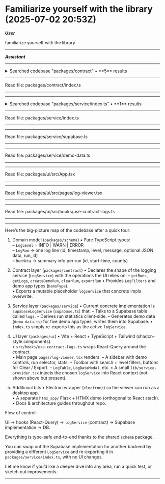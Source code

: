 <!-- Generated by SpecStory -->

# Familiarize yourself with the library (2025-07-02 20:53Z)

_**User**_

familiarize yourself with the library

---

_**Assistant**_



---

<details>
            <summary>Searched codebase "packages/contract" • **5** results</summary>
        
| File |
|------|
| `undefined` |
| `undefined` |
| `undefined` |
| `undefined` |
| `undefined` |

</details>

---

Read file: packages/contract/index.ts

---



---

<details>
            <summary>Searched codebase "packages/service/index.ts" • **1** results</summary>
        
| File |
|------|
| `undefined` |

</details>

---

Read file: packages/service/index.ts

---



---

Read file: packages/service/supabase.ts

---



---

Read file: packages/service/demo-data.ts

---



---

Read file: packages/ui/src/App.tsx

---



---

Read file: packages/ui/src/pages/log-viewer.tsx

---



---

Read file: packages/ui/src/hooks/use-contract-logs.ts

---



---

Here’s the big-picture map of the codebase after a quick tour:

1. Domain model (`packages/schema`)
   • Pure TypeScript types:  
     – `LogLevel` = INFO | WARN | ERROR  
     – `LogRow` → one log line (id, timestamp, level, message, optional JSON data, run_id)  
     – `RunMeta` → summary info per run (id, start-time, counts)

2. Contract layer (`packages/contract`)
   • Declares the shape of the logging service (`LogService`) with the operations the UI relies on:
     – `getRuns`, `getLogs`, `createDemoRun`, `clearRun`, `exportRun`
   • Provides `LogFilters` and demo app types (`DemoType`).  
   • Exports a mutable placeholder `logService` that concrete impls overwrite.

3. Service layer (`packages/service`)
   • Current concrete implementation is `supabaseLogService` (`supabase.ts`) that:
     – Talks to a Supabase table called `logs`.
     – Derives run statistics client-side.
     – Generates demo data (`demo-data.ts`) for five demo app types, writes them into Supabase.
   • `index.ts` simply re-exports this as the active `logService`.

4. UI layer (`packages/ui`)
   • Vite + React + TypeScript + Tailwind (shadcn-style components).  
   • `src/hooks/use-contract-logs.ts` wraps React-Query around the contract.  
   • Main page `pages/log-viewer.tsx` renders:
     – A sidebar with demo controls, run selector, stats.
     – Toolbar with search + level filters, buttons for Clear / Export.
     – `LogTable`, `LogDataModal`, etc.
   • A small `lib/service-provider.tsx` injects the chosen `logService` into React context (not shown above but present).

5. Additional bits
   • Electron wrapper (`electron/`) so the viewer can run as a desktop app.  
   • A separate `htmx_app/` Flask + HTMX demo (orthogonal to React stack).  
   • Docs & architecture guides throughout repo.

Flow of control:

UI → hooks (React-Query) → `logService` (contract) → Supabase implementation → DB.

Everything is type-safe end-to-end thanks to the shared `schema` package.

You can swap out the Supabase implementation for another backend by providing a different `LogService` and re-exporting it in `packages/service/index.ts`, with no UI changes.

Let me know if you’d like a deeper dive into any area, run a quick test, or sketch out improvements.

---

